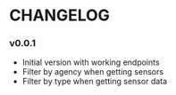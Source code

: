 CHANGELOG
=========

### v0.0.1
- Initial version with working endpoints
- Filter by agency when getting sensors
- Filter by type when getting sensor data 